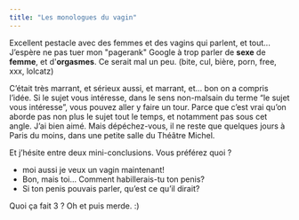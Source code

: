 ```yaml
---
title: "Les monologues du vagin"
---
```


Excellent pestacle avec des femmes et des vagins qui parlent, et tout...
J’espère ne pas tuer mon "pagerank" Google à trop parler de **sexe** de
**femme**, et d'**orgasmes**. Ce serait mal un peu. (bite, cul, bière, porn,
free, xxx, lolcatz)

C’était très marrant, et sérieux aussi, et marrant, et… bon on a compris
l’idée. Si le sujet vous intéresse, dans le sens non-malsain du terme “le
sujet vous intéresse”, vous pouvez aller y faire un tour. Parce que c’est vrai
qu’on aborde pas non plus le sujet tout le temps, et notamment pas sous cet
angle. J’ai bien aimé. Mais dépéchez-vous, il ne reste que quelques jours à
Paris du moins, dans une petite salle du Théâtre Michel.

Et j’hésite entre deux mini-conclusions. Vous préférez quoi ?

  * moi aussi je veux un vagin maintenant!
  * Bon, mais toi... Comment habillerais-tu ton penis?
  * Si ton penis pouvais parler, qu’est ce qu’il dirait?

Quoi ça fait 3 ? Oh et puis merde. :)

